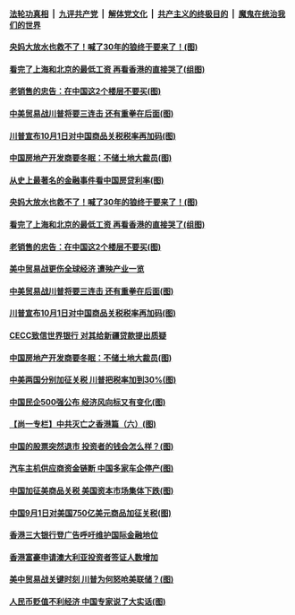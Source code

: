 ####  [法轮功真相](../../../../basic/blob/master/README.md?t=08251926) &nbsp;|&nbsp; [九评共产党](../../../../9ping.md/blob/master/README.md?t=08251926) &nbsp;|&nbsp; [解体党文化](../../../../jtdwh.md/blob/master/README.md?t=08251926)  &nbsp;|&nbsp; [共产主义的终极目的](../../../../gczydzjmd.md/blob/master/README.md?t=08251926) &nbsp;|&nbsp; [魔鬼在统治我们的世界](../../../../mgztzwmdsj.md/blob/master/README.md?t=08251926) 

#### [央妈大放水也救不了！喊了30年的狼终于要来了！(图)](../pages/p5/904872.md?t=08251926) 

#### [看完了上海和北京的最低工资 再看香港的直接哭了(组图)](../pages/p5/904891.md?t=08251926) 

#### [老销售的忠告：在中国这2个楼层不要买(图)](../pages/p5/904894.md?t=08251926) 

#### [中美贸易战川普将要三连击 还有重拳在后面(图)](../pages/p5/904869.md?t=08251926) 

#### [川普宣布10月1日对中国商品关税税率再加码(图)](../pages/p5/904855.md?t=08251926) 

#### [中国房地产开发商要冬眠：不储土地大裁员(图)](../pages/p5/904778.md?t=08251926) 

#### [从史上最著名的金融事件看中国房贷利率(图)](../pages/p5/904873.md?t=08251926) 

#### [央妈大放水也救不了！喊了30年的狼终于要来了！(图)](../pages/p5/904872.md?t=08251926) 

#### [看完了上海和北京的最低工资 再看香港的直接哭了(组图)](../pages/p5/904891.md?t=08251926) 

#### [老销售的忠告：在中国这2个楼层不要买(图)](../pages/p5/904894.md?t=08251926) 

#### [美中贸易战更伤全球经济 遭殃产业一览](../pages/p5/904874.md?t=08251926) 

#### [中美贸易战川普将要三连击 还有重拳在后面(图)](../pages/p5/904869.md?t=08251926) 

#### [川普宣布10月1日对中国商品关税税率再加码(图)](../pages/p5/904855.md?t=08251926) 

#### [CECC致信世界银行 对其给新疆贷款提出质疑](../pages/p5/904854.md?t=08251926) 

#### [中国房地产开发商要冬眠：不储土地大裁员(图)](../pages/p5/904778.md?t=08251926) 

#### [中美两国分别加征关税 川普把税率加到30%(图)](../pages/p5/904811.md?t=08251926) 

#### [中国民企500强公布 经济风向标又有变化(图)](../pages/p5/904776.md?t=08251926) 

#### [【尚一专栏】中共灭亡之香港篇（六）(图)](../pages/p5/904537.md?t=08251926) 

#### [中国的股票突然退市 投资者的钱会怎么样？(图)](../pages/p5/904783.md?t=08251926) 

#### [汽车主机供应商资金链断 中国多家车企停产(图)](../pages/p5/904771.md?t=08251926) 

#### [中国加征美商品关税 美国资本市场集体下跌(图)](../pages/p5/904742.md?t=08251926) 

#### [中国9月1日对美国750亿美元商品加征关税(图)](../pages/p5/904738.md?t=08251926) 

#### [香港三大银行登广告呼吁维护国际金融地位](../pages/p5/904736.md?t=08251926) 

#### [香港富豪申请澳大利亚投资者签证人数增加](../pages/p5/904735.md?t=08251926) 

#### [美中贸易战关键时刻 川普为何怒呛美联储？(图)](../pages/p5/904729.md?t=08251926) 

#### [人民币贬值不利经济 中国专家说了大实话(图)](../pages/p5/904637.md?t=08251926) 

